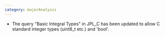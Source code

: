 ```yaml
---
category: majorAnalysis
---
```

* The query "Basic Integral Types" in JPL_C has been updated to allow C standard integer types (uint8_t etc.) and 'bool'.